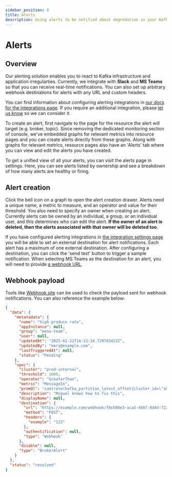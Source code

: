 ```yaml
---
sidebar_position: 8
title: Alerts
description: Using alerts to be notified about degredation in your Kafka resources
---
```


# Alerts

## Overview

Our alerting solution enables you to react to Kafka infrastructure and application irregularties.
Currently, we integrate with **Slack** and **MS Teams** so that you can receive real-time notifications.
You can also set up arbitrary webhook destinations for alerts with any URL and custom headers.

You can find information about configuring alerting integrations in [our docs for the integrations page](/platform/navigation/settings/integrations).
If you require an additional integration, please [let us know](https://conduktor.io/roadmap) so we can consider it.

To create an alert, first navigate to the page for the resource the alert will target (e.g. broker, topic).
Since removing the dedicated monitoring section of console, we've embedded graphs for relevant metrics into resource pages and you can create alerts directly from these graphs.
Along with graphs for relevant metrics, resource pages also have an 'Alerts' tab where you can view and edit the alerts you have created.

To get a unified view of all your alerts, you can visit the alerts page in settings.
Here, you can see alerts listed by ownership and see a breakdown of how many alerts are healthy or firing.

## Alert creation

Click the bell icon on a graph to open the alert creation drawer. Alerts need a unique name, a metric to measure, and an operator and value for their threshold.
You also need to specify an owner when creating an alert.
Currently alerts can be owned by an individual, a group, or an individual user, and this determines who can edit the alert.
**If the owner of an alert is deleted, then the alerts associated with that owner will be deleted too.**

If you have configured alerting integrations in [the integration settings page](/platform/navigation/settings/integrations) you will be able to set an external destination for alert notifications.
Each alert has a maximum of one external destination.
After configuring a destination, you can click the 'send test' button to trigger a sample notification.
When selecting MS Teams as the destination for an alert, you will need to provide [a webhook URL](https://docs.conduktor.io/platform/navigation/settings/integrations/#microsoft-workflows).

## Webhook payload

Tools like [Webhook.site](https://webhook.site) can be used to check the payload sent for webhook notifications.
You can also reference the example below:

```json
{
  "data": {
    "metatadata": {
      "name": "high produce rate",
      "appInstance": null,
      "group": "menu-team",
      "user": null,
      "updatedAt": "2025-01-21T14:13:34.729783423Z",
      "updatedBy": "mary@example.com",
      "lastTriggeredAt": null,
      "status": "Pending"
    },
    "spec": {
      "cluster": "prod-internal",
      "threshold": 1000,
      "operator": "GreaterThan",
      "metric": "MessageIn",
      "promQl": "sum(rate(kafka_partition_latest_offset{cluster_id=\"shadow-julien\"}[1m])) > 1000",
      "description": "Miguel knows how to fix this",
      "displayName": null,
      "destination": {
        "url": "https://example.com/webhook/f0c608e3-aca3-4b07-8d4d-7226f629ade9",
        "method": "POST",
        "headers": {
          "example": "123"
        },
        "authentification": null,
        "type": "Webhook"
      },
      "disable": null,
      "type": "BrokerAlert"
    }
  },
  "status": "resolved"
}
```
